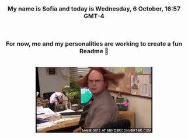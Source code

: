 


<div align="center">
<h3 >My name is Sofia and today is Wednesday, 6 October, 16:57 GMT-4</h3><br>
<h3 >For now, me and my personalities are working to create a fun Readme 👋
</h3><br>
<img src='img/dwight.gif' alt='working...'/>
</div>

